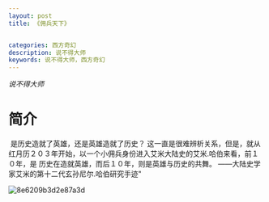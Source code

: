 ```yaml
---
layout: post
title: 《佣兵天下》


categories: 西方奇幻
description: 说不得大师
keywords: 说不得大师，西方奇幻
---
```


*说不得大师*

# 简介

​	是历史造就了英雄，还是英雄造就了历史？
​     这一直是很难辨析关系，但是，就从红月历２０３年开始，以一个小佣兵身份进入艾米大陆史的艾米.哈伯来看，前１０年，是 历史在造就英雄，而后１０年，则是英雄与历史的共舞。
​       					 ——大陆史学家艾米的第十二代玄孙尼尔.哈伯研究手迹"

![8e6209b3d2e87a3d](https://cdn.jsdelivr.net/gh/YYbooks0/yybooks0img@master/bookscover2/8e6209b3d2e87a3d.5imyptftu9w0.jpg)
